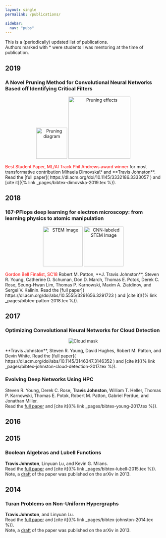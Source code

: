 ```yaml
---
layout: single
permalink: /publications/

sidebar:
  nav: "pubs"
---
```


This is a (periodically) updated list of publications.  
Authors marked with \* were students I was mentoring at the time of publication.


## 2019

### A Novel Pruning Method for Convolutional Neural Networks Based off Identifying Critical Filters
<p align="center">
<img src="{{ site.url }}{{ site.baseurl }}/assets/images/publications/greedy_pruning_algo_a.png" alt="Pruning diagram" height="100"> <img src="{{ stie.url }}{{ site.baseurl }}/assets/images/publications/emnist_ind_filter_effect_2.png" alt="Pruning effects" height="200" width="200" >  
</p>  
<span style="color:red"> Best Student Paper, ML/AI Track </span>  
<span style="color:red"> Phil Andrews award winner </span> for most transformative contribution  
Mihaela Dimovska\* and **Travis Johnston**.  
Read the [full paper]( https://dl.acm.org/doi/10.1145/3332186.3333057 ) and [cite it]({% link _pages/bibtex-dimovska-2019.tex %}).


## 2018

### 167-PFlops deep learning for electron microscopy: from learning physics to atomic manipulation
<p align="center">
<img src="{{ site.url }}{{ site.baseurl }}/assets/images/publications/frame-99-raw-2018.png" alt="STEM Image" height="128" width="128"> <img src="{{ site.url }}{{ site.baseurl }}/assets/images/publications/frame-99-cnn-labeled-2018.png" alt="CNN-labeled STEM Image" height="128" width="128">  
</p>
<span style="color:red"> Gordon Bell Finalist, SC18 </span>  
Robert M. Patton, **J. Travis Johnston**, Steven R. Young, Catherine D. Schuman, Don D. March, Thomas E. Potok, Derek C. Rose, Seung-Hwan Lim, Thomas P. Karnowski, Maxim A. Ziatdinov, and Sergei V. Kalinin.  
Read the [full paper]( https://dl.acm.org/doi/abs/10.5555/3291656.3291723 ) and [cite it]({% link _pages/bibtex-patton-2018.tex %}).




## 2017

### Optimizing Convolutional Neural Networks for Cloud Detection
<p align="center">
<img src="{{ site.url }}{{ site.baseurl }}/assets/images/publications/cloud-mask-2017.png" alt="Cloud mask">
</p>
**Travis Johnston**, Steven R. Young, David Hughes, Robert M. Patton, and Devin White.  
Read the [full paper]( https://dl.acm.org/doi/abs/10.1145/3146347.3146352 ) and [cite it]({% link _pages/bibtex-johnston-cloud-detection-2017.tex %}).


### Evolving Deep Networks Using HPC
Steven R. Young, Derek C. Rose, **Travis Johnston**, William T. Heller, Thomas P. Karnowski, Thomas E. Potok, Robert M. Patton, Gabriel Perdue, and Jonathan Miller.  
Read the [full paper]( https://dl.acm.org/doi/10.1145/3146347.3146355 ) and [cite it]({% link _pages/bibtex-young-2017.tex %}).


## 2016



## 2015


### Boolean Algebras and Lubell Functions
**Travis Johnston**, Linyuan Lu, and Kevin G. Milans.  
Read the [full paper]( https://www.sciencedirect.com/science/article/pii/S0097316515000746 ) and [cite it]({% link _pages/bibtex-lubell-2015.tex %}).  
Note, a [draft]( https://arxiv.org/abs/1307.3312 ) of the paper was published on the arXiv in 2013.


## 2014


### Turan Problems on Non-Uniform Hypergraphs
**Travis Johnston**, and Linyuan Lu.  
Read the [full paper]( https://www.combinatorics.org/ojs/index.php/eljc/article/view/v21i4p22 ) and [cite it]({% link _pages/bibtex-johnston-2014.tex %}).  
Note, a [draft]( https://arxiv.org/abs/1301.1870 ) of the paper was published on the arXiv in 2013.

